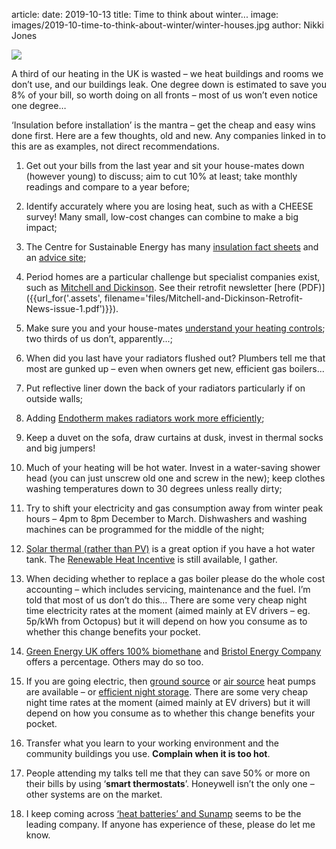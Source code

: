 article:
date: 2019-10-13
title: Time to think about winter...
image: images/2019-10-time-to-think-about-winter/winter-houses.jpg
author: Nikki Jones

<div class="float-right">
  <img src="{{'images/2019-10-time-to-think-about-winter/winter-houses.jpg'|thumbnail('250x250')}}">
</div>

A third of our heating in the UK is wasted – we heat buildings and rooms we
don’t use, and our buildings leak. One degree down is estimated to save you 8%
of your bill, so worth doing on all fronts – most of us won’t even notice one
degree…

‘Insulation before installation’ is the mantra – get the cheap and easy wins
done first. Here are a few thoughts, old and new. Any companies linked in to
this are as examples, not direct recommendations.

1.  Get out your bills from the last year and sit your house-mates down
    (however young) to discuss; aim to cut 10% at least; take monthly readings
    and compare to a year before;

2.  Identify accurately where you are losing heat, such as with a CHEESE
    survey! Many small, low-cost changes can combine to make a big impact;

3.  The Centre for Sustainable Energy has many
    [insulation fact sheets](https://www.cse.org.uk/resources) and an
    [advice site](https://www.cse.org.uk/advice);

4.  Period homes are a particular challenge but specialist companies exist,
    such as [Mitchell and Dickinson](https://mitchellanddickinson.co.uk/). See
    their retrofit newsletter
    [here (PDF)]({{url_for('.assets', filename='files/Mitchell-and-Dickinson-Retrofit-News-issue-1.pdf')}}).

5.  Make sure you and your house-mates
    [understand your heating controls](https://www.cse.org.uk/downloads/advice-leaflets/energy-advice/insulation-and-heating/advice_leaflet_central_heating_controls.pdf);
    two thirds of us don’t, apparently...;

6.  When did you last have your radiators flushed out? Plumbers tell me that
    most are gunked up – even when owners get new, efficient gas boilers...

7.  Put reflective liner down the back of your radiators particularly if on
    outside walls;

8.  Adding [Endotherm makes radiators work more efficiently](https://www.endotherm.co.uk/how-it-works/);

9.  Keep a duvet on the sofa, draw curtains at dusk, invest in thermal socks
    and big jumpers!

10. Much of your heating will be hot water. Invest in a water-saving shower
    head (you can just unscrew old one and screw in the new); keep clothes
    washing temperatures down to 30 degrees unless really dirty;

11. Try to shift your electricity and gas consumption away from winter peak
    hours – 4pm to 8pm December to March. Dishwashers and washing machines can
    be programmed for the middle of the night;

12. [Solar thermal (rather than PV)](https://www.worcester-bosch.co.uk/products/solar)
    is a great option if you have a hot water tank. The
    [Renewable Heat Incentive](https://www.energysavingtrust.org.uk/scotland/grants-loans/renewables/renewable-heat-incentive)
    is still available, I gather.

13. When deciding whether to replace a gas boiler please do the whole cost
    accounting – which includes servicing, maintenance and the fuel. I’m told
    that most of us don’t do this… There are some very cheap night time electricity
    rates at the moment (aimed mainly at EV drivers – eg. 5p/kWh from Octopus) but
    it will depend on how you consume as to whether this change benefits your
    pocket.

14. [Green Energy UK offers 100% biomethane](https://www.greenenergyuk.com/)
    and [Bristol Energy Company](https://www.bristol-energy.co.uk/contact-us)
    offers a percentage. Others may do so too.

15. If you are going electric, then
    [ground source](https://www.kensaheatpumps.com/) or
    [air source](https://www.energysavingtrust.org.uk/renewable-energy/heat/air-source-heat-pumps)
    heat pumps are available – or
    [efficient night storage](https://www.fischerfutureheat.com/2019/07/why-replace-your-gas-boiler-with-fischer-elektrostore/).
    There are some very cheap night time rates at the moment (aimed mainly at
    EV drivers) but it will depend on how you consume as to whether this
    change benefits your pocket.

16. Transfer what you learn to your working environment and the community
    buildings you use. **Complain when it is too hot**.

17. People attending my talks tell me that they can save 50% or more on their
    bills by using ‘**smart thermostats**’. Honeywell isn’t the
    only one – other systems are on the market.

18. I keep coming across [‘heat batteries’ and Sunamp](https://www.sunamp.com/)
    seems to be the leading company. If anyone has experience of these, please
    do let me know.
